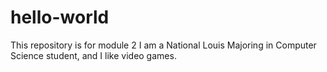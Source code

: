 # hello-world
This repository is for module 2
I am a National Louis Majoring in Computer Science student, and I like video games.

